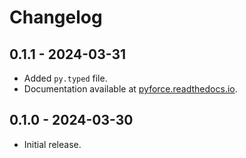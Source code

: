 # Changelog

## 0.1.1 - 2024-03-31

- Added `py.typed` file.
- Documentation available at [pyforce.readthedocs.io](https://pyforce.readthedocs.io/latest).

## 0.1.0 - 2024-03-30

- Initial release.
